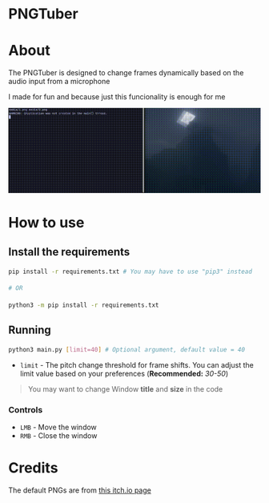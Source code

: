 # PNGTuber

# About
The PNGTuber is designed to change frames dynamically based
 on the audio input from a microphone

I made for fun and because just this funcionality is enough for me

![showcase](media/showcase.gif)

# How to use
## Install the requirements
```bash
pip install -r requirements.txt # You may have to use "pip3" instead

# OR

python3 -m pip install -r requirements.txt
```

## Running
```sh
python3 main.py [limit=40] # Optional argument, default value = 40
```

- `limit` - The pitch change threshold for frame shifts. You can adjust the limit value based on your preferences (**Recommended:** *30-50*)

>You may want to change Window **title** and **size** in the code

### Controls
- `LMB` - Move the window
- `RMB` - Close the window



# Credits
The default PNGs are from [this itch.io page](https://vtuber-studio-dev.itch.io/pngtuber-avatar-cute-frog)
